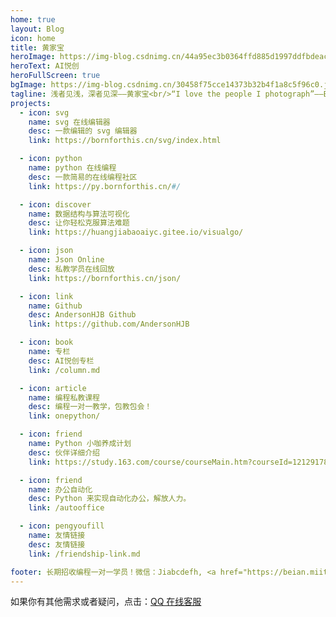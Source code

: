 ```yaml
---
home: true
layout: Blog
icon: home
title: 黄家宝
heroImage: https://img-blog.csdnimg.cn/44a95ec3b0364ffd885d1997ddfbdeac.png
heroText: AI悦创
heroFullScreen: true
bgImage: https://img-blog.csdnimg.cn/30458f75cce14373b32b4f1a8c5f96c0.jpeg
tagline: 浅者见浅，深者见深——黄家宝<br/>“I love the people I photograph”——Bruce Gilden
projects:
  - icon: svg
    name: svg 在线编辑器
    desc: 一款编辑的 svg 编辑器
    link: https://bornforthis.cn/svg/index.html

  - icon: python
    name: python 在线编程
    desc: 一款简易的在线编程社区
    link: https://py.bornforthis.cn/#/

  - icon: discover
    name: 数据结构与算法可视化
    desc: 让你轻松克服算法难题
    link: https://huangjiabaoaiyc.gitee.io/visualgo/

  - icon: json
    name: Json Online
    desc: 私教学员在线回放
    link: https://bornforthis.cn/json/

  - icon: link
    name: Github
    desc: AndersonHJB Github
    link: https://github.com/AndersonHJB

  - icon: book
    name: 专栏
    desc: AI悦创专栏
    link: /column.md

  - icon: article
    name: 编程私教课程
    desc: 编程一对一教学，包教包会！
    link: onepython/

  - icon: friend
    name: Python 小咖养成计划
    desc: 伙伴详细介绍
    link: https://study.163.com/course/courseMain.htm?courseId=1212917814&share=2&shareId=480000002277025

  - icon: friend
    name: 办公自动化
    desc: Python 来实现自动化办公，解放人力。
    link: /autooffice

  - icon: pengyoufill
    name: 友情链接
    desc: 友情链接
    link: /friendship-link.md

footer: 长期招收编程一对一学员！微信：Jiabcdefh, <a href="https://beian.miit.gov.cn/" target="_blank">闽ICP备19021486号-6</a>
---
```


如果你有其他需求或者疑问，点击：[QQ 在线客服](http://wpa.qq.com/msgrd?v=3&uin=1432803776&site=qq&menu=yes)
